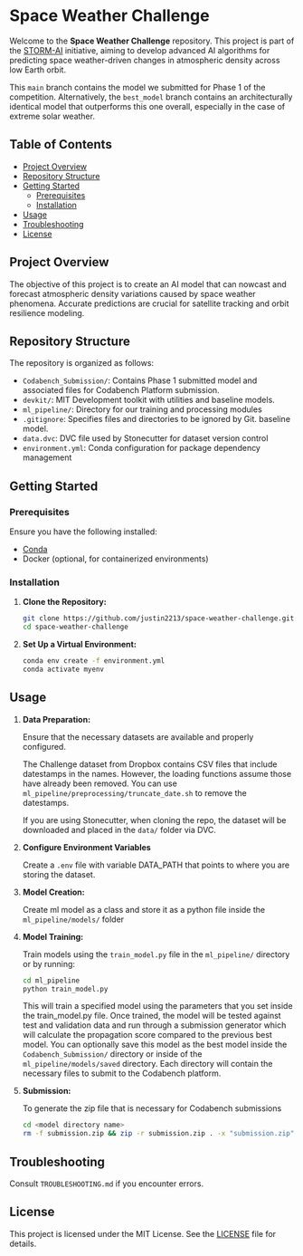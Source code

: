 # Space Weather Challenge

Welcome to the **Space Weather Challenge** repository. This project is part of the [STORM-AI](https://github.com/ARCLab-MIT/STORM-AI-devkit-2025) initiative, aiming to develop advanced AI algorithms for predicting space weather-driven changes in atmospheric density across low Earth orbit.

This `main` branch contains the model we submitted for Phase 1 of the competition. Alternatively, the `best_model` branch contains an architecturally identical model that outperforms this one overall, especially in the case of extreme solar weather.

## Table of Contents

- [Project Overview](#project-overview)
- [Repository Structure](#repository-structure)
- [Getting Started](#getting-started)
  - [Prerequisites](#prerequisites)
  - [Installation](#installation)
- [Usage](#usage)
- [Troubleshooting](#troubleshooting)
- [License](#license)

## Project Overview

The objective of this project is to create an AI model that can nowcast and forecast atmospheric density variations caused by space weather phenomena. Accurate predictions are crucial for satellite tracking and orbit resilience modeling.

## Repository Structure

The repository is organized as follows:

- `Codabench_Submission/`: Contains Phase 1 submitted model and associated files for Codabench Platform submission.
- `devkit/`: MIT Development toolkit with utilities and baseline models.
- `ml_pipeline/`: Directory for our training and processing modules
- `.gitignore`: Specifies files and directories to be ignored by Git.
baseline model.
- `data.dvc`: DVC file used by Stonecutter for dataset version control
- `environment.yml`: Conda configuration for package dependency management

## Getting Started

### Prerequisites

Ensure you have the following installed:

- [Conda](https://docs.conda.io/en/latest/miniconda.html)
- Docker (optional, for containerized environments)

### Installation

1. **Clone the Repository:**

   ```bash
   git clone https://github.com/justin2213/space-weather-challenge.git
   cd space-weather-challenge
   ```

2. **Set Up a Virtual Environment:**

   ```bash
   conda env create -f environment.yml
   conda activate myenv
   ```

## Usage

1. **Data Preparation:**

   Ensure that the necessary datasets are available and properly configured.

   The Challenge dataset from Dropbox contains CSV files that include datestamps in the names.
   However, the loading functions assume those have already been removed.
   You can use `ml_pipeline/preprocessing/truncate_date.sh` to remove the datestamps.

   If you are using Stonecutter, when cloning the repo, the dataset will be downloaded and placed in the `data/` folder via DVC.

2. **Configure Environment Variables**

   Create a `.env` file with variable DATA_PATH that points to where you are storing the dataset.

3. **Model Creation:**

   Create ml model as a class and store it as a python file inside the `ml_pipeline/models/` folder

4. **Model Training:**

   Train models using the `train_model.py` file in the `ml_pipeline/` directory or by running:

   ```bash
   cd ml_pipeline
   python train_model.py
   ```

   This will train a specified model using the parameters that you set inside the train_model.py file. Once trained, the model will be tested against test and validation data and run through a submission generator which will calculate the propagation score compared to the previous best model. You can optionally save this model as the best model inside the `Codabench_Submission/` directory or inside of the `ml_pipeline/models/saved` directory. Each directory will contain the necessary files to submit to the Codabench platform.
  
5. **Submission:**

   To generate the zip file that is necessary for Codabench submissions

   ```bash
   cd <model directory name>
   rm -f submission.zip && zip -r submission.zip . -x "submission.zip"
   ```
## Troubleshooting

Consult `TROUBLESHOOTING.md` if you encounter errors.

## License

This project is licensed under the MIT License. See the [LICENSE](LICENSE) file for details.
